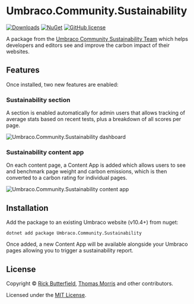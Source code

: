 # Umbraco.Community.Sustainability

[![Downloads](https://img.shields.io/nuget/dt/Umbraco.Community.Sustainability?color=cc9900)](https://www.nuget.org/packages/Umbraco.Community.Sustainability/)
[![NuGet](https://img.shields.io/nuget/vpre/Umbraco.Community.Sustainability?color=0273B3)](https://www.nuget.org/packages/Umbraco.Community.Sustainability)
[![GitHub license](https://img.shields.io/github/license/rickbutterfield/Umbraco.Community.Sustainability?color=8AB803)](https://github.com/rickbutterfield/Umbraco.Community.Sustainability/blob/main/LICENSE)

A package from the [Umbraco Community Sustainability Team](https://umbraco.com/blog/meet-the-new-community-sustainability-team/) which helps developers and editors see and improve the carbon impact of their websites.

## Features
Once installed, two new features are enabled:

### Sustainability section
A section is enabled automatically for admin users that allows tracking of average stats based on recent tests, plus a breakdown of all scores per page.

<img src="https://raw.githubusercontent.com/rickbutterfield/Umbraco.Community.Sustainability/main/.github/assets/sustainability-dashboard-1.png" alt="Umbraco.Community.Sustainability dashboard" />

### Sustainability content app
On each content page, a Content App is added which allows users to see and benchmark page weight and carbon emissions, which is then converted to a carbon rating for individual pages.

<img src="https://raw.githubusercontent.com/rickbutterfield/Umbraco.Community.Sustainability/main/.github/assets/sustainability-contentapp-2.jpeg" alt="Umbraco.Community.Sustainability content app" />

## Installation

Add the package to an existing Umbraco website (v10.4+) from nuget:

`dotnet add package Umbraco.Community.Sustainability`

Once added, a new Content App will be available alongside your Umbraco pages allowing you to trigger a sustainability report.

## License

Copyright &copy; [Rick Butterfield](https://github.com/rickbutterfield), [Thomas Morris](https://github.com/tcmorris) and other contributors.

Licensed under the [MIT License](https://github.com/rickbutterfield/Umbraco.Community.Sustainability/blob/main/LICENSE.md).
